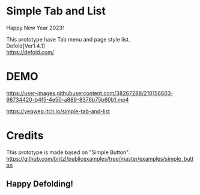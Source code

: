 # Simple Tab and List
 Happy New Year 2023!  

 This prototype have Tab menu and page style list.  
 Defold[Ver1.4.1]  
 https://defold.com/  
# DEMO

https://user-images.githubusercontent.com/38267288/210156603-98734420-b4f5-4e50-a889-8376b75b60b1.mp4
  
 https://yeqwep.itch.io/simple-tab-and-list  
# Credits
 This prototype is made based on "Simple Button".  
 https://github.com/britzl/publicexamples/tree/master/examples/simple_button

Happy Defolding!
---
